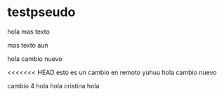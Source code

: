# testpseudo

hola mas texto 

mas texto aun 

hola 
cambio nuevo

<<<<<<< HEAD
esto es un cambio en remoto yuhuu
hola cambio nuevo

cambio 4 
hola
hola cristina
hola
